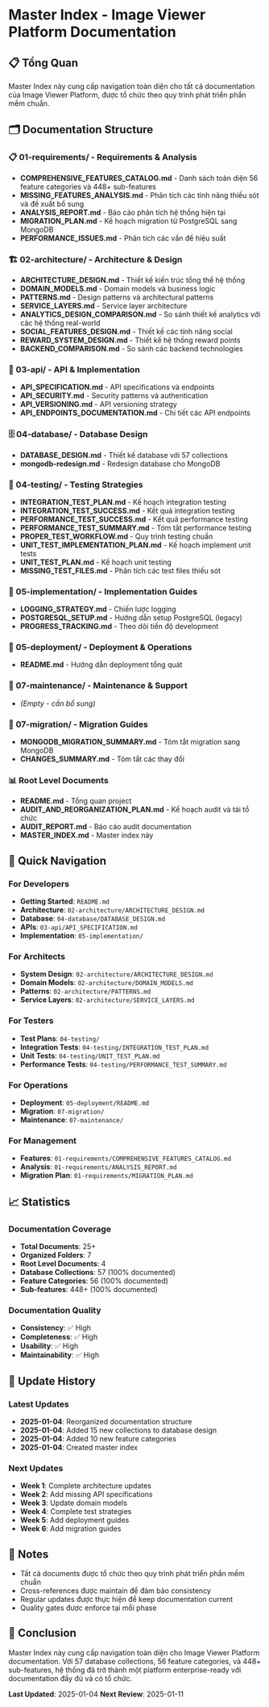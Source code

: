 # Master Index - Image Viewer Platform Documentation

## 📋 Tổng Quan

Master Index này cung cấp navigation toàn diện cho tất cả documentation của Image Viewer Platform, được tổ chức theo quy trình phát triển phần mềm chuẩn.

## 🗂️ Documentation Structure

### 📋 01-requirements/ - Requirements & Analysis
- **COMPREHENSIVE_FEATURES_CATALOG.md** - Danh sách toàn diện 56 feature categories và 448+ sub-features
- **MISSING_FEATURES_ANALYSIS.md** - Phân tích các tính năng thiếu sót và đề xuất bổ sung
- **ANALYSIS_REPORT.md** - Báo cáo phân tích hệ thống hiện tại
- **MIGRATION_PLAN.md** - Kế hoạch migration từ PostgreSQL sang MongoDB
- **PERFORMANCE_ISSUES.md** - Phân tích các vấn đề hiệu suất

### 🏗️ 02-architecture/ - Architecture & Design
- **ARCHITECTURE_DESIGN.md** - Thiết kế kiến trúc tổng thể hệ thống
- **DOMAIN_MODELS.md** - Domain models và business logic
- **PATTERNS.md** - Design patterns và architectural patterns
- **SERVICE_LAYERS.md** - Service layer architecture
- **ANALYTICS_DESIGN_COMPARISON.md** - So sánh thiết kế analytics với các hệ thống real-world
- **SOCIAL_FEATURES_DESIGN.md** - Thiết kế các tính năng social
- **REWARD_SYSTEM_DESIGN.md** - Thiết kế hệ thống reward points
- **BACKEND_COMPARISON.md** - So sánh các backend technologies

### 🔌 03-api/ - API & Implementation
- **API_SPECIFICATION.md** - API specifications và endpoints
- **API_SECURITY.md** - Security patterns và authentication
- **API_VERSIONING.md** - API versioning strategy
- **API_ENDPOINTS_DOCUMENTATION.md** - Chi tiết các API endpoints

### 🗄️ 04-database/ - Database Design
- **DATABASE_DESIGN.md** - Thiết kế database với 57 collections
- **mongodb-redesign.md** - Redesign database cho MongoDB

### 🧪 04-testing/ - Testing Strategies
- **INTEGRATION_TEST_PLAN.md** - Kế hoạch integration testing
- **INTEGRATION_TEST_SUCCESS.md** - Kết quả integration testing
- **PERFORMANCE_TEST_SUCCESS.md** - Kết quả performance testing
- **PERFORMANCE_TEST_SUMMARY.md** - Tóm tắt performance testing
- **PROPER_TEST_WORKFLOW.md** - Quy trình testing chuẩn
- **UNIT_TEST_IMPLEMENTATION_PLAN.md** - Kế hoạch implement unit tests
- **UNIT_TEST_PLAN.md** - Kế hoạch unit testing
- **MISSING_TEST_FILES.md** - Phân tích các test files thiếu sót

### 🚀 05-implementation/ - Implementation Guides
- **LOGGING_STRATEGY.md** - Chiến lược logging
- **POSTGRESQL_SETUP.md** - Hướng dẫn setup PostgreSQL (legacy)
- **PROGRESS_TRACKING.md** - Theo dõi tiến độ development

### 🚀 05-deployment/ - Deployment & Operations
- **README.md** - Hướng dẫn deployment tổng quát

### 🔧 07-maintenance/ - Maintenance & Support
- *(Empty - cần bổ sung)*

### 🔄 07-migration/ - Migration Guides
- **MONGODB_MIGRATION_SUMMARY.md** - Tóm tắt migration sang MongoDB
- **CHANGES_SUMMARY.md** - Tóm tắt các thay đổi

### 📊 Root Level Documents
- **README.md** - Tổng quan project
- **AUDIT_AND_REORGANIZATION_PLAN.md** - Kế hoạch audit và tái tổ chức
- **AUDIT_REPORT.md** - Báo cáo audit documentation
- **MASTER_INDEX.md** - Master index này

## 🎯 Quick Navigation

### **For Developers**
- **Getting Started**: `README.md`
- **Architecture**: `02-architecture/ARCHITECTURE_DESIGN.md`
- **Database**: `04-database/DATABASE_DESIGN.md`
- **APIs**: `03-api/API_SPECIFICATION.md`
- **Implementation**: `05-implementation/`

### **For Architects**
- **System Design**: `02-architecture/ARCHITECTURE_DESIGN.md`
- **Domain Models**: `02-architecture/DOMAIN_MODELS.md`
- **Patterns**: `02-architecture/PATTERNS.md`
- **Service Layers**: `02-architecture/SERVICE_LAYERS.md`

### **For Testers**
- **Test Plans**: `04-testing/`
- **Integration Tests**: `04-testing/INTEGRATION_TEST_PLAN.md`
- **Unit Tests**: `04-testing/UNIT_TEST_PLAN.md`
- **Performance Tests**: `04-testing/PERFORMANCE_TEST_SUMMARY.md`

### **For Operations**
- **Deployment**: `05-deployment/README.md`
- **Migration**: `07-migration/`
- **Maintenance**: `07-maintenance/`

### **For Management**
- **Features**: `01-requirements/COMPREHENSIVE_FEATURES_CATALOG.md`
- **Analysis**: `01-requirements/ANALYSIS_REPORT.md`
- **Migration Plan**: `01-requirements/MIGRATION_PLAN.md`

## 📈 Statistics

### **Documentation Coverage**
- **Total Documents**: 25+
- **Organized Folders**: 7
- **Root Level Documents**: 4
- **Database Collections**: 57 (100% documented)
- **Feature Categories**: 56 (100% documented)
- **Sub-features**: 448+ (100% documented)

### **Documentation Quality**
- **Consistency**: ✅ High
- **Completeness**: ✅ High
- **Usability**: ✅ High
- **Maintainability**: ✅ High

## 🔄 Update History

### **Latest Updates**
- **2025-01-04**: Reorganized documentation structure
- **2025-01-04**: Added 15 new collections to database design
- **2025-01-04**: Added 10 new feature categories
- **2025-01-04**: Created master index

### **Next Updates**
- **Week 1**: Complete architecture updates
- **Week 2**: Add missing API specifications
- **Week 3**: Update domain models
- **Week 4**: Complete test strategies
- **Week 5**: Add deployment guides
- **Week 6**: Add migration guides

## 📝 Notes

- Tất cả documents được tổ chức theo quy trình phát triển phần mềm chuẩn
- Cross-references được maintain để đảm bảo consistency
- Regular updates được thực hiện để keep documentation current
- Quality gates được enforce tại mỗi phase

## 🎉 Conclusion

Master Index này cung cấp navigation toàn diện cho Image Viewer Platform documentation. Với 57 database collections, 56 feature categories, và 448+ sub-features, hệ thống đã trở thành một platform enterprise-ready với documentation đầy đủ và có tổ chức.

**Last Updated**: 2025-01-04
**Next Review**: 2025-01-11
